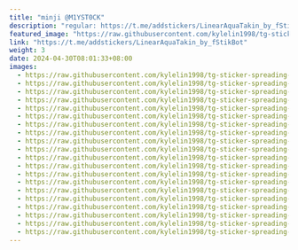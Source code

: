 ```yaml
---
title: "minji @M1YST0CK"
description: "regular: https://t.me/addstickers/LinearAquaTakin_by_fStikBot"
featured_image: "https://raw.githubusercontent.com/kylelin1998/tg-sticker-spreading-worldwide-images/main/img/d00b54a1-6613-402e-a5a0-8395e5bcee92.jpg"
link: "https://t.me/addstickers/LinearAquaTakin_by_fStikBot"
weight: 3
date: 2024-04-30T08:01:33+08:00
images:
  - https://raw.githubusercontent.com/kylelin1998/tg-sticker-spreading-worldwide-images/main/img/d00b54a1-6613-402e-a5a0-8395e5bcee92.jpg
  - https://raw.githubusercontent.com/kylelin1998/tg-sticker-spreading-worldwide-images/main/img/1407da39-1c44-4ebf-98be-9f7b81b6c47a.jpg
  - https://raw.githubusercontent.com/kylelin1998/tg-sticker-spreading-worldwide-images/main/img/9ad2374f-d669-4382-93de-1d3b1f5ac782.jpg
  - https://raw.githubusercontent.com/kylelin1998/tg-sticker-spreading-worldwide-images/main/img/9fc409c2-7847-436d-8988-15dc99a82cd1.jpg
  - https://raw.githubusercontent.com/kylelin1998/tg-sticker-spreading-worldwide-images/main/img/8ab1d4de-d5e6-4cf7-a97f-e20712a7c8f5.jpg
  - https://raw.githubusercontent.com/kylelin1998/tg-sticker-spreading-worldwide-images/main/img/97cadb31-f416-4619-b461-c97c189802e8.jpg
  - https://raw.githubusercontent.com/kylelin1998/tg-sticker-spreading-worldwide-images/main/img/ddb53ac5-f4cd-4daa-bc4a-3d39248b6d3e.jpg
  - https://raw.githubusercontent.com/kylelin1998/tg-sticker-spreading-worldwide-images/main/img/fed63b9a-61bf-4682-adea-61b6fe9f64a1.jpg
  - https://raw.githubusercontent.com/kylelin1998/tg-sticker-spreading-worldwide-images/main/img/6983839f-62ad-4838-8c70-3e10856c4947.jpg
  - https://raw.githubusercontent.com/kylelin1998/tg-sticker-spreading-worldwide-images/main/img/52a49c28-2740-48c1-a74e-eebec58765fc.jpg
  - https://raw.githubusercontent.com/kylelin1998/tg-sticker-spreading-worldwide-images/main/img/de942473-c455-499d-a64e-9acbdbbc80f4.jpg
  - https://raw.githubusercontent.com/kylelin1998/tg-sticker-spreading-worldwide-images/main/img/4f072327-9e10-40ed-b3d5-f49b5b9f39ab.jpg
  - https://raw.githubusercontent.com/kylelin1998/tg-sticker-spreading-worldwide-images/main/img/e3413243-da0c-4cea-87e9-8fccd60053fe.jpg
  - https://raw.githubusercontent.com/kylelin1998/tg-sticker-spreading-worldwide-images/main/img/326db290-6de0-4a54-9535-f2f22231fecd.jpg
  - https://raw.githubusercontent.com/kylelin1998/tg-sticker-spreading-worldwide-images/main/img/24bdc485-7da5-4081-8b3a-24959fb8b026.jpg
  - https://raw.githubusercontent.com/kylelin1998/tg-sticker-spreading-worldwide-images/main/img/d868c38c-916a-4a42-a7af-e7ba00e314a9.jpg
  - https://raw.githubusercontent.com/kylelin1998/tg-sticker-spreading-worldwide-images/main/img/1be291a9-38bc-4866-8987-55ef580ac541.jpg
  - https://raw.githubusercontent.com/kylelin1998/tg-sticker-spreading-worldwide-images/main/img/f959863e-f761-44e6-950c-eedd5e901fef.jpg
  - https://raw.githubusercontent.com/kylelin1998/tg-sticker-spreading-worldwide-images/main/img/a2ecf041-496f-4def-9f64-bf2fe77820cc.jpg
  - https://raw.githubusercontent.com/kylelin1998/tg-sticker-spreading-worldwide-images/main/img/a60ada41-8702-4bd1-b117-a4888dde7999.jpg
---
```

